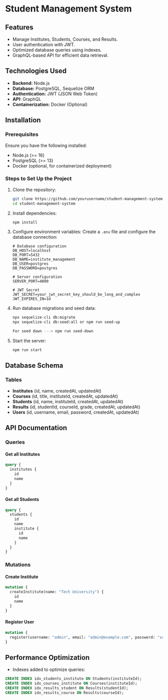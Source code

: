 # Student Management System

## Features
- Manage Institutes, Students, Courses, and Results.
- User authentication with JWT.
- Optimized database queries using indexes.
- GraphQL-based API for efficient data retrieval.

## Technologies Used
- **Backend:** Node.js
- **Database:** PostgreSQL, Sequelize ORM
- **Authentication:** JWT (JSON Web Token)
- **API:** GraphQL
- **Containerization:** Docker (Optional)

## Installation
### Prerequisites
Ensure you have the following installed:
- Node.js (>= 16)
- PostgreSQL (>= 13)
- Docker (optional, for containerized deployment)

### Steps to Set Up the Project
1. Clone the repository:
   ```bash
   git clone https://github.com/yourusername/student-management-system.git
   cd student-management-system
   ```
2. Install dependencies:
   ```bash
   npm install
   ```
3. Configure environment variables:
   Create a `.env` file and configure the database connection:
   ```env
   # Database configuration
   DB_HOST=localhost
   DB_PORT=5432
   DB_NAME=institute_management
   DB_USER=postgres
   DB_PASSWORD=postgres
   
   # Server configuration
   SERVER_PORT=4000
   
   # JWT Secret
   JWT_SECRET=your_jwt_secret_key_should_be_long_and_complex
   JWT_EXPIRES_IN=1d
   ```
4. Run database migrations and seed data:
   ```bash
   npx sequelize-cli db:migrate
   npx sequelize-cli db:seed:all or npm run seed-up

   For seed down ---> npm run seed-down
   ```
5. Start the server:
   ```bash
   npm run start
   ```

## Database Schema
### Tables
- **Institutes** (id, name, createdAt, updatedAt)
- **Courses** (id, title, instituteId, createdAt, updatedAt)
- **Students** (id, name, instituteId, createdAt, updatedAt)
- **Results** (id, studentId, courseId, grade, createdAt, updatedAt)
- **Users** (id, username, email, password, createdAt, updatedAt)

## API Documentation
### Queries
#### Get all Institutes
```graphql
query {
  institutes {
    id
    name
  }
}
```
#### Get all Students
```graphql
query {
  students {
    id
    name
    institute {
      id
      name
    }
  }
}
```

### Mutations
#### Create Institute
```graphql
mutation {
  createInstitute(name: "Tech University") {
    id
    name
  }
}
```
#### Register User
```graphql
mutation {
  register(username: "admin", email: "admin@example.com", password: "securepassword")
}
```

## Performance Optimization
- Indexes added to optimize queries:
```sql
CREATE INDEX idx_students_institute ON Students(instituteId);
CREATE INDEX idx_courses_institute ON Courses(instituteId);
CREATE INDEX idx_results_student ON Results(studentId);
CREATE INDEX idx_results_course ON Results(courseId);
```

